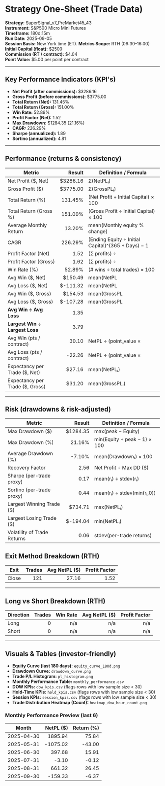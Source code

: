
# Strategy One-Sheet (Trade Data)

**Strategy:** SuperSignal_v7_PreMarket45_43  
**Instrument:** S&P500 Micro Mini Futures  
**Timeframe:** 180d:15m  
**Run Date:** 2025-09-05  
**Session Basis:** New York time (ET). **Metrics Scope:** RTH (09:30–16:00)  
**Initial Capital (float):** $2500  
**Commission (RT / contract):** $4.04  
**Point Value:** $5.00 per point per contract

---

## Key Performance Indicators (KPI's)
- **Net Profit (after commissions):** $3286.16
- **Gross Profit (before commissions):** $3775.00
- **Total Return (Net):** 131.45%
- **Total Return (Gross):** 151.00%
- **Win Rate:** 52.89%
- **Profit Factor (Net):** 1.52
- **Max Drawdown:** $1284.35 (21.16%)
- **CAGR:** 226.29%
- **Sharpe (annualized):** 1.89
- **Sortino (annualized):** 4.81

---

## Performance (returns & consistency)
| Metric | Result | Definition / Formula |
|---|---:|---|
| Net Profit ($, Net) | $3286.16 | Σ(NetPLᵢ) |
| Gross Profit ($) | $3775.00 | Σ(GrossPLᵢ) |
| Total Return (%) | 131.45% | (Net Profit ÷ Initial Capital) × 100 |
| Total Return (Gross %) | 151.00% | (Gross Profit ÷ Initial Capital) × 100 |
| Average Monthly Return | 13.20% | mean(Monthly equity % change) |
| CAGR | 226.29% | (Ending Equity ÷ Initial Capital)^(365 ÷ Days) − 1 |
| Profit Factor (Net) | 1.52 | (Σ profits) ÷ |Σ losses| |
| Profit Factor (Gross) | 1.62 | (Σ profits) ÷ |Σ losses| |
| Win Rate (%) | 52.89% | (# wins ÷ total trades) × 100 |
| Avg Win ($, Net) | $150.49 | mean(NetPL | NetPL>0) |
| Avg Loss ($, Net) | $-111.32 | mean(NetPL | NetPL<0) |
| Avg Win ($, Gross) | $154.53 | mean(GrossPL | GrossPL>0) |
| Avg Loss ($, Gross) | $-107.28 | mean(GrossPL | GrossPL<0) |
| **Avg Win ÷ Avg Loss** | 1.35 | |Avg Win| ÷ |Avg Loss| (Net) |
| **Largest Win ÷ Largest Loss** | 3.79 | |Largest Win| ÷ |Largest Loss| (Net) |
| Avg Win (pts / contract) | 30.10 | NetPL ÷ (point_value × |Qty|) |
| Avg Loss (pts / contract) | -22.26 | NetPL ÷ (point_value × |Qty|) |
| Expectancy per Trade ($, Net) | $27.16 | mean(NetPLᵢ) |
| Expectancy per Trade ($, Gross) | $31.20 | mean(GrossPLᵢ) |

---

## Risk (drawdowns & risk-adjusted)
| Metric | Result | Definition / Formula |
|---|---:|---|
| Max Drawdown ($) | $1284.35 | max(peak − Equity) |
| Max Drawdown (%) | 21.16% | min(Equity ÷ peak − 1) × 100 |
| Average Drawdown (%) | -7.10% | mean(Drawdownₜ) × 100 |
| Recovery Factor | 2.56 | Net Profit ÷ Max DD ($) |
| Sharpe (per-trade proxy) | 0.17 | mean(rᵢ) ÷ stdev(rᵢ) |
| Sortino (per-trade proxy) | 0.44 | mean(rᵢ) ÷ stdev(min(rᵢ,0)) |
| Largest Winning Trade ($) | $734.71 | max(NetPLᵢ) |
| Largest Losing Trade ($) | $-194.04 | min(NetPLᵢ) |
| Volatility of Trade Returns | 0.06 | stdev(per-trade returns) |

## Exit Method Breakdown (RTH)
| Exit | Trades | Avg NetPL ($) | Profit Factor |
|---|---:|---:|---:|
| Close | 121 | 27.16 | 1.52 |

---

## Long vs Short Breakdown (RTH)
| Direction | Trades | Win Rate | Avg NetPL ($) | Profit Factor |
|---|---:|---:|---:|---:|
| Long | 0 | n/a | n/a | n/a |
| Short | 0 | n/a | n/a | n/a |

---

## Visuals & Tables (investor-friendly)
- **Equity Curve (last 180 days):** `equity_curve_180d.png`
- **Drawdown Curve:** `drawdown_curve.png`
- **Trade P/L Histogram:** `pl_histogram.png`
- **Monthly Performance Table:** `monthly_performance.csv`
- **DOW KPIs:** `dow_kpis.csv` (flags rows with low sample size < 30)
- **Hold-Time KPIs:** `hold_kpis.csv` (flags rows with low sample size < 30)
- **Session KPIs:** `session_kpis.csv` (flags rows with low sample size < 30)
- **Trade Distribution Heatmap (Count):** `heatmap_dow_hour_count.png`

### Monthly Performance Preview (last 6)
| Month | NetPL ($) | Return (%) |
|---|---:|---:|
| 2025-04-30 | 1895.94 | 75.84 |
| 2025-05-31 | -1075.02 | -43.00 |
| 2025-06-30 | 397.68 | 15.91 |
| 2025-07-31 | -3.10 | -0.12 |
| 2025-08-31 | 661.32 | 26.45 |
| 2025-09-30 | -159.33 | -6.37 |
